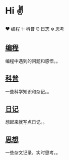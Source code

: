 # Hi ✌️  

❤️ 编程		✨ 科普		⏰ 日志		 ❄️ 思考



## [编程](/编程)



编程中遇到的问题和感悟。。

## [科普](/科普)

一些科学知识和杂记。。



## [日记](/日记)

想起来就写点日记。。



## [思想](/思想)

一些杂文记录，实时思考。。








